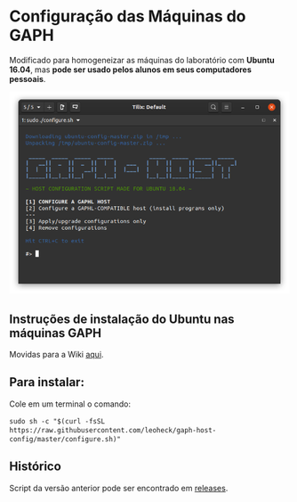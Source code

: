 
# Configuração das Máquinas do GAPH

Modificado para homogeneizar as máquinas do laboratório com **Ubuntu 16.04**, mas **pode ser usado pelos alunos em seus computadores pessoais**.

![menus example](https://raw.githubusercontent.com/leoheck/gaph-host-config/master/images/menus.png)

## Instruções de instalação do Ubuntu **nas** máquinas GAPH

Movidas para a Wiki [aqui](https://github.com/leoheck/gaph-host-config/wiki).

## Para instalar:

Cole em um terminal o comando:

```
sudo sh -c "$(curl -fsSL https://raw.githubusercontent.com/leoheck/gaph-host-config/master/configure.sh)"
```

## Histórico

Script da versão anterior pode ser encontrado em [releases](https://github.com/leoheck/gaph-host-config/releases).




